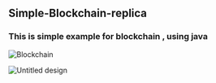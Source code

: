 ## Simple-Blockchain-replica
### This is simple example for blockchain , using java

![Blockchain](https://user-images.githubusercontent.com/100486080/185801958-e0e65e7f-d346-410b-8fe4-dc47fe7eca04.png)



![Untitled design](https://user-images.githubusercontent.com/100486080/185802266-0ca27116-2900-4296-9991-554c52398588.png)
